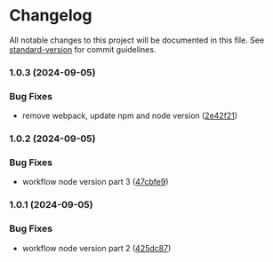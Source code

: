 # Changelog

All notable changes to this project will be documented in this file. See [standard-version](https://github.com/conventional-changelog/standard-version) for commit guidelines.

### 1.0.3 (2024-09-05)


### Bug Fixes

* remove webpack, update npm and node version ([2e42f21](https://github.com/aramk/CSSJSON/commit/2e42f2111d10932d74cdc8ee2af64073fd1004a7))

### 1.0.2 (2024-09-05)


### Bug Fixes

* workflow node version part 3 ([47cbfe9](https://github.com/aramk/CSSJSON/commit/47cbfe96ff7d10b42ef304ba43e0872890343bbd))

### 1.0.1 (2024-09-05)


### Bug Fixes

* workflow node version part 2 ([425dc87](https://github.com/aramk/CSSJSON/commit/425dc87e4905692d5d3dec0250dc50a6c96803f3))
